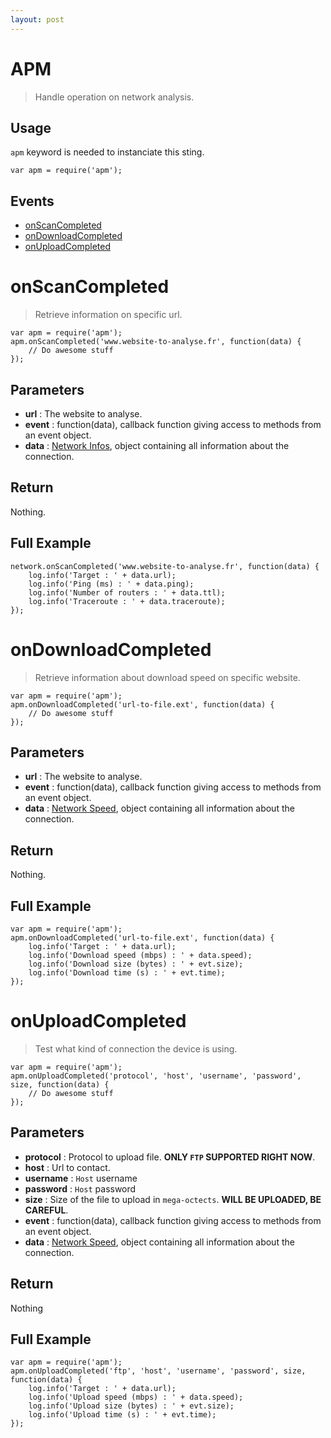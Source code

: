 ```yaml
---
layout: post
---
```


APM
===

> Handle operation on network analysis.

Usage
-----

`apm` keyword is needed to instanciate this sting.

	var apm = require('apm');

Events
------

- [onScanCompleted](#onscancompleted)
- [onDownloadCompleted](#ondownloadcompleted)
- [onUploadCompleted](#onuploadcompleted)

onScanCompleted
===============

> Retrieve information on specific url.

    var apm = require('apm');
    apm.onScanCompleted('www.website-to-analyse.fr', function(data) {
        // Do awesome stuff
    });

Parameters
----------

- __url__ : The website to analyse.
- __event__ : function(data), callback function giving access to methods from an event object. 
- __data__ : [Network Infos](apmData.html), object containing all information about the connection.

Return
------

Nothing.

Full Example
------------

    network.onScanCompleted('www.website-to-analyse.fr', function(data) {
        log.info('Target : ' + data.url);
        log.info('Ping (ms) : ' + data.ping);
        log.info('Number of routers : ' + data.ttl);
        log.info('Traceroute : ' + data.traceroute);        
    });
  
  
onDownloadCompleted
===================

> Retrieve information about download speed on specific website.

    var apm = require('apm');
    apm.onDownloadCompleted('url-to-file.ext', function(data) {
        // Do awesome stuff
    });

Parameters
----------

- __url__ : The website to analyse.
- __event__ : function(data), callback function giving access to methods from an event object. 
- __data__ : [Network Speed](apmSpeedData.html), object containing all information about the connection.

Return
------

Nothing.

Full Example
------------

    var apm = require('apm');
    apm.onDownloadCompleted('url-to-file.ext', function(data) {
        log.info('Target : ' + data.url);
        log.info('Download speed (mbps) : ' + data.speed); 
        log.info('Download size (bytes) : ' + evt.size);
        log.info('Download time (s) : ' + evt.time);
    });

onUploadCompleted
=================

> Test what kind of connection the device is using.

    var apm = require('apm');
    apm.onUploadCompleted('protocol', 'host', 'username', 'password', size, function(data) {
        // Do awesome stuff
    });

Parameters
----------

- __protocol__ : Protocol to upload file. __ONLY `FTP` SUPPORTED RIGHT NOW__.
- __host__ : Url to contact.
- __username__ : `Host` username
- __password__ : `Host` password
- __size__ : Size of the file to upload in `mega-octects`. __WILL BE UPLOADED, BE CAREFUL__.
- __event__ : function(data), callback function giving access to methods from an event object. 
- __data__ : [Network Speed](apmSpeedData.html), object containing all information about the connection.

Return
------

Nothing

Full Example
------------

    var apm = require('apm');
    apm.onUploadCompleted('ftp', 'host', 'username', 'password', size, function(data) {
        log.info('Target : ' + data.url);
        log.info('Upload speed (mbps) : ' + data.speed);
        log.info('Upload size (bytes) : ' + evt.size);
        log.info('Upload time (s) : ' + evt.time);
    });